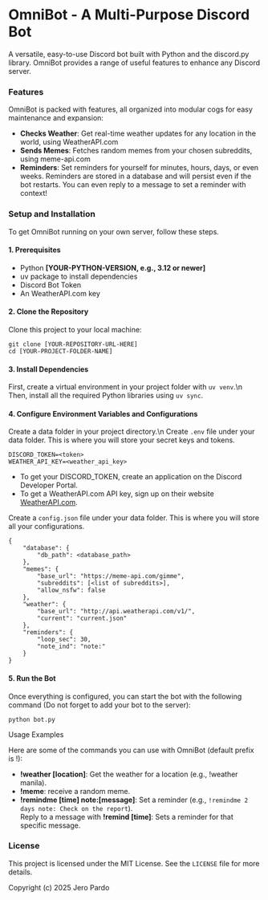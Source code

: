 # OmniBot - A Multi-Purpose Discord Bot

A versatile, easy-to-use Discord bot built with Python and the discord.py library. OmniBot provides a range of useful features to enhance any Discord server.

### Features

OmniBot is packed with features, all organized into modular cogs for easy maintenance and expansion:

- **Checks Weather**: Get real-time weather updates for any location in the world, using WeatherAPI.com  
- **Sends Memes**: Fetches random memes from your chosen subreddits, using meme-api.com  
- **Reminders**: Set reminders for yourself for minutes, hours, days, or even weeks. Reminders are stored in a database and will persist even if the bot restarts. You can even reply to a message to set a reminder with context!  

### Setup and Installation

To get OmniBot running on your own server, follow these steps.
#### 1. Prerequisites

- Python **[YOUR-PYTHON-VERSION, e.g., 3.12 or newer]**  
- uv package to install dependencies  
- Discord Bot Token  
- An WeatherAPI.com key  

#### 2. Clone the Repository

Clone this project to your local machine:
```
git clone [YOUR-REPOSITORY-URL-HERE]
cd [YOUR-PROJECT-FOLDER-NAME]
```

#### 3. Install Dependencies

First, create a virtual environment in your project folder with `uv venv`.\n
Then, install all the required Python libraries using `uv sync`.

#### 4. Configure Environment Variables and Configurations

Create a data folder in your project directory.\n
Create `.env` file under your data folder. This is where you will store your secret keys and tokens.
```
DISCORD_TOKEN=<token>
WEATHER_API_KEY=<weather_api_key>
```
- To get your DISCORD_TOKEN, create an application on the Discord Developer Portal.  
- To get a WeatherAPI.com API key, sign up on their website [WeatherAPI.com](https://www.weatherapi.com/).  

Create a `config.json` file under your data folder. This is where you will store all your configurations.
```
{
    "database": {
        "db_path": <database_path>
    },
    "memes": {
        "base_url": "https://meme-api.com/gimme",
        "subreddits": [<list of subreddits>],
        "allow_nsfw": false
    },
    "weather": {
        "base_url": "http://api.weatherapi.com/v1/",
        "current": "current.json"
    },
    "reminders": {
        "loop_sec": 30,
        "note_ind": "note:"
    }
}
```


#### 5. Run the Bot

Once everything is configured, you can start the bot with the following command (Do not forget to add your bot to the server):
```
python bot.py
```

Usage Examples

Here are some of the commands you can use with OmniBot (default prefix is !):  
- **!weather [location]**: Get the weather for a location (e.g., !weather manila).  
- **!meme**: receive a random meme.  
- **!remindme [time] note:[message]**: Set a reminder (e.g., `!remindme 2 days note: Check on the report`).  
Reply to a message with **!remind [time]**: Sets a reminder for that specific message.  


### License

This project is licensed under the MIT License. See the `LICENSE` file for more details.

Copyright (c) 2025 Jero Pardo